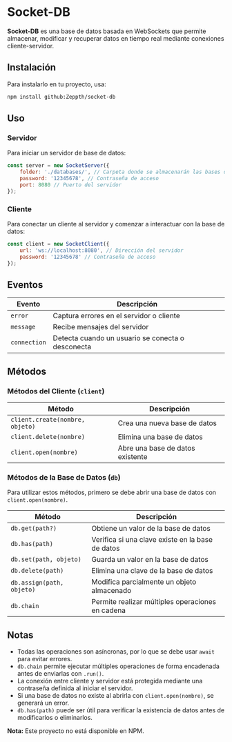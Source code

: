 # Socket-DB

**Socket-DB** es una base de datos basada en WebSockets que permite almacenar, modificar y recuperar datos en tiempo real mediante conexiones cliente-servidor.

## Instalación

Para instalarlo en tu proyecto, usa:

```sh
npm install github:Zeppth/socket-db
```

## Uso

### Servidor

Para iniciar un servidor de base de datos:

```js
const server = new SocketServer({
    folder: './databases/', // Carpeta donde se almacenarán las bases de datos
    password: '12345678', // Contraseña de acceso
    port: 8080 // Puerto del servidor
});
```

### Cliente

Para conectar un cliente al servidor y comenzar a interactuar con la base de datos:

```js
const client = new SocketClient({
    url: 'ws://localhost:8080', // Dirección del servidor
    password: '12345678' // Contraseña de acceso
});
```

## Eventos

| Evento       | Descripción                                      |
|-------------|--------------------------------------------------|
| `error`      | Captura errores en el servidor o cliente        |
| `message`    | Recibe mensajes del servidor                    |
| `connection` | Detecta cuando un usuario se conecta o desconecta |

## Métodos

### Métodos del Cliente (`client`)

| Método                          | Descripción                                      |
|--------------------------------|------------------------------------------------|
| `client.create(nombre, objeto)` | Crea una nueva base de datos                    |
| `client.delete(nombre)`         | Elimina una base de datos                        |
| `client.open(nombre)`           | Abre una base de datos existente                 |

### Métodos de la Base de Datos (`db`)

Para utilizar estos métodos, primero se debe abrir una base de datos con `client.open(nombre)`.

| Método                  | Descripción                                      |
|------------------------|------------------------------------------------|
| `db.get(path?)`         | Obtiene un valor de la base de datos             |
| `db.has(path)`          | Verifica si una clave existe en la base de datos |
| `db.set(path, objeto)`  | Guarda un valor en la base de datos              |
| `db.delete(path)`       | Elimina una clave de la base de datos            |
| `db.assign(path, objeto)` | Modifica parcialmente un objeto almacenado     |
| `db.chain`              | Permite realizar múltiples operaciones en cadena |

## Notas

- Todas las operaciones son asíncronas, por lo que se debe usar `await` para evitar errores.
- `db.chain` permite ejecutar múltiples operaciones de forma encadenada antes de enviarlas con `.run()`.
- La conexión entre cliente y servidor está protegida mediante una contraseña definida al iniciar el servidor.
- Si una base de datos no existe al abrirla con `client.open(nombre)`, se generará un error.
- `db.has(path)` puede ser útil para verificar la existencia de datos antes de modificarlos o eliminarlos.

**Nota:** Este proyecto no está disponible en NPM.




